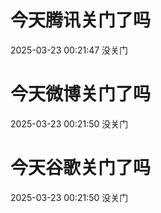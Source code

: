 # 今天腾讯关门了吗

2025-03-23 00:21:47 没关门

# 今天微博关门了吗

2025-03-23 00:21:50 没关门

# 今天谷歌关门了吗

2025-03-23 00:21:50 没关门

